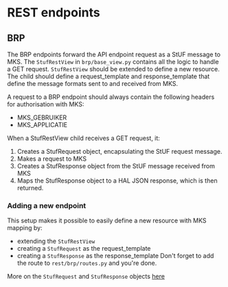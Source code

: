 # REST endpoints

## BRP
The BRP endpoints forward the API endpoint request as a StUF message to MKS. The ```StufRestView``` in
```brp/base_view.py``` contains all the logic to handle a GET request. ```StufRestView``` should be extended to define
a new resource. The child should define a request_template and response_template that define the message formats
sent to and received from MKS.

A request to a BRP endpoint should always contain the following headers for authorisation with MKS:
- MKS_GEBRUIKER
- MKS_APPLICATIE

When a StufRestView child receives a GET request, it:
1. Creates a StufRequest object, encapsulating the StUF request message.
2. Makes a request to MKS
3. Creates a StufResponse object from the StUF message received from MKS
4. Maps the StufResponse object to a HAL JSON response, which is then returned.

### Adding a new endpoint
This setup makes it possible to easily define a new resource with MKS mapping by:
- extending the ```StufRestView```
- creating a ```StufRequest``` as the request_template
- creating a ```StufResponse``` as the response_template
Don't forget to add the route to ```rest/brp/routes.py``` and you're done.

More on the ```StufRequest``` and ```StufResponse``` objects [here](../stuf/brp/README.md)